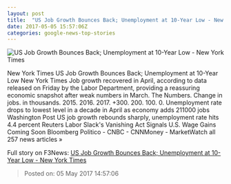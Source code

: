 ```yaml
---
layout: post
title:  "US Job Growth Bounces Back; Unemployment at 10-Year Low - New York Times"
date: 2017-05-05 15:57:06Z
categories: google-news-top-stories
---
```


![US Job Growth Bounces Back; Unemployment at 10-Year Low - New York Times](https://static01.nyt.com/images/2017/05/06/business/06jobschart2-1493988489771/06jobschart2-1493988489771-facebookJumbo.png)

New York Times US Job Growth Bounces Back; Unemployment at 10-Year Low New York Times Job growth recovered in April, according to data released on Friday by the Labor Department, providing a reassuring economic snapshot after weak numbers in March. The Numbers. Change in jobs. in thousands. 2015. 2016. 2017. +300. 200. 100. 0. Unemployment rate drops to lowest level in a decade in April as economy adds 211000 jobs Washington Post US job growth rebounds sharply, unemployment rate hits 4.4 percent Reuters Labor Slack's Vanishing Act Signals U.S. Wage Gains Coming Soon Bloomberg Politico - CNBC - CNNMoney - MarketWatch all 257 news articles »


Full story on F3News: [US Job Growth Bounces Back; Unemployment at 10-Year Low - New York Times](http://www.f3nws.com/n/dgbmTB)

> Posted on: 05 May 2017 14:57:06
